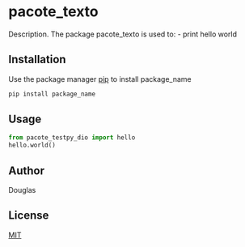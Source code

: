 # pacote_texto

Description. 
The package pacote_texto is used to:
	- print hello world

## Installation

Use the package manager [pip](https://pip.pypa.io/en/stable/) to install package_name

```bash
pip install package_name
```

## Usage

```python
from pacote_testpy_dio import hello
hello.world()
```

## Author
Douglas

## License
[MIT](https://choosealicense.com/licenses/mit/)